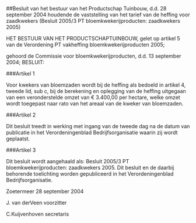 <meta http-equiv='Content-Type' content='text/html; charset=utf-8' />

##Besluit van het bestuur van het Productschap Tuinbouw, d.d. 28 september 2004 houdende de vaststelling van het tarief van de heffing voor zaadkwekers (Besluit 2005/3 PT bloemkwekerijproducten: zaadkwekers 2005)

HET BESTUUR VAN HET PRODUCTSCHAPTUINBOUW,
gelet op artikel 5 van de Verordening PT vakheffing bloemkwekerijproducten 2005;

gehoord de Commissie voor bloemkwekerijproducten, d.d. 13 september 2004;
BESLUIT:

###Artikel 1 

Voor kwekers van bloemzaden wordt bij de heffing als bedoeld in artikel 4, tweede lid, sub c, bij de berekening en oplegging van de heffing uitgegaan van een veronderstelde omzet van € 3.400,00 per hectare, welke omzet wordt toegepast naar rato van het areaal van de kweker van bloemzaden.

###Artikel 2 

Dit besluit treedt in werking met ingang van de tweede dag na de datum van publicatie in het Verordeningenblad Bedrijfsorganisatie waarin zij wordt geplaatst.

###Artikel 3 

Dit besluit wordt aangehaald als: Besluit 2005/3 PT bloemkwekerijproducten: zaadkwekers 2005.
Dit besluit en de daarbij behorende toelichting worden gepubliceerd in het Verordeningenblad Bedrijfsorganisatie.

Zoetermeer
28 september 2004

J. van derVeen
voorzitter

C.Kuijvenhoven
secretaris
